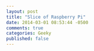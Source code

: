 ```yaml
---
layout: post
title: "Slice of Raspberry Pi"
date: 2014-03-01 08:53:44 -0500
comments: true
categories: Geeky
published: false
---
```

